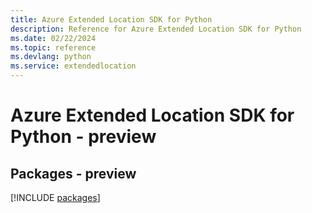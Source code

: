 ```yaml
---
title: Azure Extended Location SDK for Python
description: Reference for Azure Extended Location SDK for Python
ms.date: 02/22/2024
ms.topic: reference
ms.devlang: python
ms.service: extendedlocation
---
```

# Azure Extended Location SDK for Python - preview
## Packages - preview
[!INCLUDE [packages](extended-location-index.md)]